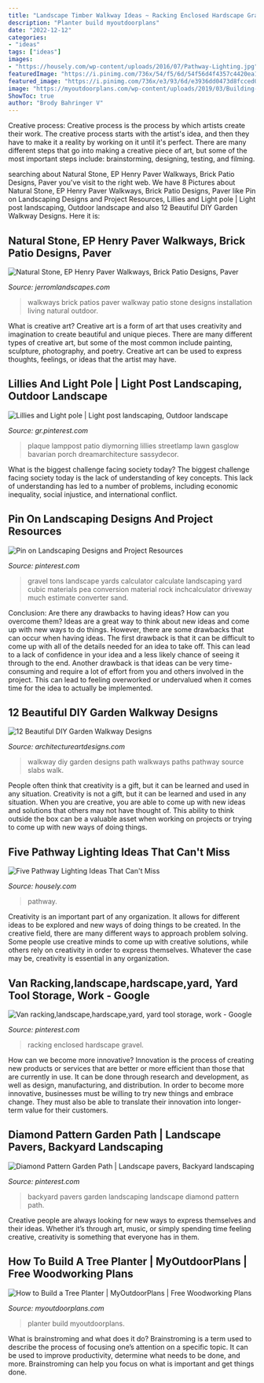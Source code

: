 ```yaml
---
title: "Landscape Timber Walkway Ideas ~ Racking Enclosed Hardscape Gravel"
description: "Planter build myoutdoorplans"
date: "2022-12-12"
categories:
- "ideas"
tags: ["ideas"]
images:
- "https://housely.com/wp-content/uploads/2016/07/Pathway-Lighting.jpg"
featuredImage: "https://i.pinimg.com/736x/54/f5/6d/54f56d4f4357c4420ea10fe7d96d3929.jpg"
featured_image: "https://i.pinimg.com/736x/e3/93/6d/e3936dd0473d8fcced05f49916b009e1.jpg"
image: "https://myoutdoorplans.com/wp-content/uploads/2019/03/Building-a-tree-planter-box.png"
ShowToc: true
author: "Brody Bahringer V"
---
```



Creative process:
Creative process is the process by which artists create their work. The creative process starts with the artist's idea, and then they have to make it a reality by working on it until it's perfect. There are many different steps that go into making a creative piece of art, but some of the most important steps include: brainstorming, designing, testing, and filming.

	

		
searching about Natural Stone, EP Henry Paver Walkways, Brick Patio Designs, Paver you've visit to the right web. We have 8 Pictures about Natural Stone, EP Henry Paver Walkways, Brick Patio Designs, Paver like Pin on Landscaping Designs and Project Resources, Lillies and Light pole | Light post landscaping, Outdoor landscape and also 12 Beautiful DIY Garden Walkway Designs. Here it is:
		
    
## Natural Stone, EP Henry Paver Walkways, Brick Patio Designs, Paver

<img loading=lazy src="http://www.jerromlandscapes.com/wp-content/uploads/2015/03/P-Yardley-PA-walkway-plantings-wall-1.jpg" onerror="this.onerror=null;this.src='https://tse3.mm.bing.net/th?id=OIP.0TNTHG06nlgX0Vv2QF3G2gHaJ4&amp;pid=15.1';" alt="Natural Stone, EP Henry Paver Walkways, Brick Patio Designs, Paver">

_Source: jerromlandscapes.com_

>walkways brick patios paver walkway patio stone designs installation living natural outdoor. 

	

What is creative art?
Creative art is a form of art that uses creativity and imagination to create beautiful and unique pieces. There are many different types of creative art, but some of the most common include painting, sculpture, photography, and poetry. Creative art can be used to express thoughts, feelings, or ideas that the artist may have.

    
## Lillies And Light Pole | Light Post Landscaping, Outdoor Landscape

<img loading=lazy src="https://i.pinimg.com/736x/c0/c8/c0/c0c8c0b99362eeea2519d1e6f5b2b113.jpg" onerror="this.onerror=null;this.src='https://tse1.mm.bing.net/th?id=OIP.bXCynsz477QDfPUzQzoeUwHaNI&amp;pid=15.1';" alt="Lillies and Light pole | Light post landscaping, Outdoor landscape">

_Source: gr.pinterest.com_

>plaque lamppost patio diymorning lillies streetlamp lawn gasglow bavarian porch dreamarchitecture sassydecor. 

	

What is the biggest challenge facing society today?
The biggest challenge facing society today is the lack of understanding of key concepts. This lack of understanding has led to a number of problems, including economic inequality, social injustice, and international conflict.

    
## Pin On Landscaping Designs And Project Resources

<img loading=lazy src="https://i.pinimg.com/736x/54/f5/6d/54f56d4f4357c4420ea10fe7d96d3929.jpg" onerror="this.onerror=null;this.src='https://tse2.mm.bing.net/th?id=OIP.X8ehFPMzJDPTfKFi5nZE0gHaLG&amp;pid=15.1';" alt="Pin on Landscaping Designs and Project Resources">

_Source: pinterest.com_

>gravel tons landscape yards calculator calculate landscaping yard cubic materials pea conversion material rock inchcalculator driveway much estimate converter sand. 

	

Conclusion: Are there any drawbacks to having ideas? How can you overcome them?
Ideas are a great way to think about new ideas and come up with new ways to do things. However, there are some drawbacks that can occur when having ideas. The first drawback is that it can be difficult to come up with all of the details needed for an idea to take off. This can lead to a lack of confidence in your idea and a less likely chance of seeing it through to the end. Another drawback is that ideas can be very time-consuming and require a lot of effort from you and others involved in the project. This can lead to feeling overworked or undervalued when it comes time for the idea to actually be implemented.

    
## 12 Beautiful DIY Garden Walkway Designs

<img loading=lazy src="http://www.architectureartdesigns.com/wp-content/uploads/2015/01/262-630x839.jpg" onerror="this.onerror=null;this.src='https://tse4.mm.bing.net/th?id=OIP.17zqfveqUUcHNTSCPzC8fgHaJ3&amp;pid=15.1';" alt="12 Beautiful DIY Garden Walkway Designs">

_Source: architectureartdesigns.com_

>walkway diy garden designs path walkways paths pathway source slabs walk. 

	

People often think that creativity is a gift, but it can be learned and used in any situation.
Creativity is not a gift, but it can be learned and used in any situation. When you are creative, you are able to come up with new ideas and solutions that others may not have thought of. This ability to think outside the box can be a valuable asset when working on projects or trying to come up with new ways of doing things.

    
## Five Pathway Lighting Ideas That Can&#039;t Miss

<img loading=lazy src="https://housely.com/wp-content/uploads/2016/07/Pathway-Lighting.jpg" onerror="this.onerror=null;this.src='https://tse1.mm.bing.net/th?id=OIP.xLxJlf6Ju-ieyohK71AbmQHaE0&amp;pid=15.1';" alt="Five Pathway Lighting Ideas That Can&#039;t Miss">

_Source: housely.com_

>pathway. 

	

Creativity is an important part of any organization. It allows for different ideas to be explored and new ways of doing things to be created. In the creative field, there are many different ways to approach problem solving. Some people use creative minds to come up with creative solutions, while others rely on creativity in order to express themselves. Whatever the case may be, creativity is essential in any organization.

    
## Van Racking,landscape,hardscape,yard, Yard Tool Storage, Work - Google

<img loading=lazy src="https://i.pinimg.com/736x/e3/93/6d/e3936dd0473d8fcced05f49916b009e1.jpg" onerror="this.onerror=null;this.src='https://tse2.mm.bing.net/th?id=OIP.h8N5N89ULBv1pHAXnKKPVwHaFj&amp;pid=15.1';" alt="Van racking,landscape,hardscape,yard, yard tool storage, work - Google">

_Source: pinterest.com_

>racking enclosed hardscape gravel. 

	

How can we become more innovative?
Innovation is the process of creating new products or services that are better or more efficient than those that are currently in use. It can be done through research and development, as well as design, manufacturing, and distribution. In order to become more innovative, businesses must be willing to try new things and embrace change. They must also be able to translate their innovation into longer-term value for their customers.

    
## Diamond Pattern Garden Path | Landscape Pavers, Backyard Landscaping

<img loading=lazy src="https://i.pinimg.com/736x/78/c5/65/78c5652dfb6d9376b6b288ef8ce25141--backyard-garden-ideas-garden-paths.jpg" onerror="this.onerror=null;this.src='https://tse2.mm.bing.net/th?id=OIP.oN6DQMzT4fl2M49aCQ3HQAAAAA&amp;pid=15.1';" alt="Diamond Pattern Garden Path | Landscape pavers, Backyard landscaping">

_Source: pinterest.com_

>backyard pavers garden landscaping landscape diamond pattern path. 

	

Creative people are always looking for new ways to express themselves and their ideas. Whether it’s through art, music, or simply spending time feeling creative, creativity is something that everyone has in them.

    
## How To Build A Tree Planter | MyOutdoorPlans | Free Woodworking Plans

<img loading=lazy src="https://myoutdoorplans.com/wp-content/uploads/2019/03/Building-a-tree-planter-box.png" onerror="this.onerror=null;this.src='https://tse4.mm.bing.net/th?id=OIP.PY_8PlvRgShJEBnY0weUsQHaJ4&amp;pid=15.1';" alt="How to Build a Tree Planter | MyOutdoorPlans | Free Woodworking Plans">

_Source: myoutdoorplans.com_

>planter build myoutdoorplans. 

	

What is brainstroming and what does it do?
Brainstroming is a term used to describe the process of focusing one’s attention on a specific topic. It can be used to improve productivity, determine what needs to be done, and more. Brainstroming can help you focus on what is important and get things done.

